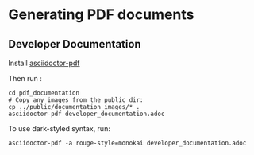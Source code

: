 # Generating PDF documents

## Developer Documentation

Install [asciidoctor-pdf](https://asciidoctor.org/docs/asciidoctor-pdf/)

Then run :

    cd pdf_documentation
    # Copy any images from the public dir:
    cp ../public/documentation_images/* .
    asciidoctor-pdf developer_documentation.adoc

To use dark-styled syntax, run:

    asciidoctor-pdf -a rouge-style=monokai developer_documentation.adoc

